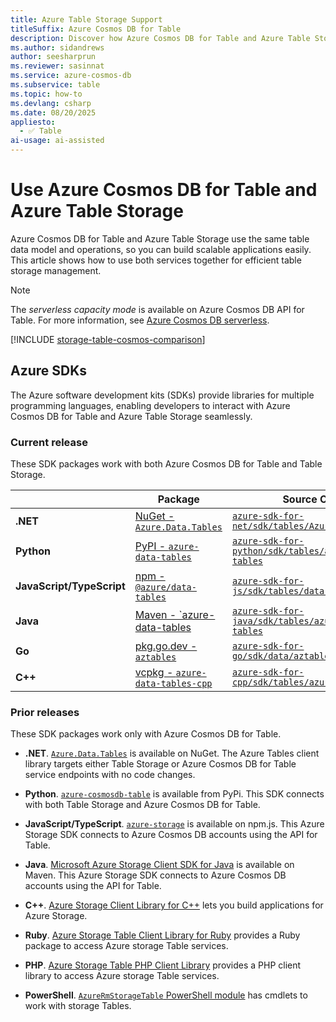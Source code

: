 ```yaml
---
title: Azure Table Storage Support
titleSuffix: Azure Cosmos DB for Table
description: Discover how Azure Cosmos DB for Table and Azure Table Storage share the same data model and operations. Learn how to integrate both for scalable table storage.
ms.author: sidandrews
author: seesharprun
ms.reviewer: sasinnat
ms.service: azure-cosmos-db
ms.subservice: table
ms.topic: how-to
ms.devlang: csharp
ms.date: 08/20/2025
appliesto:
  - ✅ Table
ai-usage: ai-assisted
---
```


# Use Azure Cosmos DB for Table and Azure Table Storage

Azure Cosmos DB for Table and Azure Table Storage use the same table data model and operations, so you can build scalable applications easily. This article shows how to use both services together for efficient table storage management.

> [!NOTE]
> The *serverless capacity mode* is available on Azure Cosmos DB API for Table. For more information, see [Azure Cosmos DB serverless](../serverless.md).

[!INCLUDE [storage-table-cosmos-comparison](../includes/storage-table-cosmos-comparison.md)]

## Azure SDKs

The Azure software development kits (SDKs) provide libraries for multiple programming languages, enabling developers to interact with Azure Cosmos DB for Table and Azure Table Storage seamlessly.

### Current release

These SDK packages work with both Azure Cosmos DB for Table and Table Storage.

| | Package | Source Code |
| --- | --- | --- |
| **.NET** | [NuGet - `Azure.Data.Tables`](https://www.nuget.org/packages/Azure.Data.Tables/) | [`azure-sdk-for-net/sdk/tables/Azure.Data.Tables`](https://github.com/Azure/azure-sdk-for-net/tree/main/sdk/tables/Azure.Data.Tables) |
| **Python** | [PyPI - `azure-data-tables`](https://pypi.org/project/azure-data-tables/) | [`azure-sdk-for-python/sdk/tables/azure-data-tables`](https://github.com/Azure/azure-sdk-for-python/tree/main/sdk/tables/azure-data-tables) |
| **JavaScript/TypeScript** | [npm - `@azure/data-tables`](https://www.npmjs.com/package/@azure/data-tables) | [`azure-sdk-for-js/sdk/tables/data-tables`](https://github.com/Azure/azure-sdk-for-js/tree/main/sdk/tables/data-tables) |
| **Java** | [Maven - `azure-data-tables](https://mvnrepository.com/artifact/com.azure/azure-data-tables) | [`azure-sdk-for-java/sdk/tables/azure-data-tables`](https://github.com/Azure/azure-sdk-for-java/tree/main/sdk/tables/azure-data-tables) |
| **Go** | [pkg.go.dev - `aztables`](https://pkg.go.dev/github.com/Azure/azure-sdk-for-go/sdk/data/aztables) | [`azure-sdk-for-go/sdk/data/aztables`](https://github.com/Azure/azure-sdk-for-go/tree/main/sdk/data/aztables) |
| **C++** | [vcpkg - `azure-data-tables-cpp`](https://vcpkg.io/en/package/azure-data-tables-cpp) | [`azure-sdk-for-cpp/sdk/tables/azure-data-tables`](https://github.com/Azure/azure-sdk-for-cpp/tree/main/sdk/tables/azure-data-tables) |


### Prior releases

These SDK packages work only with Azure Cosmos DB for Table.

- **.NET**. [`Azure.Data.Tables`](https://www.nuget.org/packages/Azure.Data.Tables/) is available on NuGet. The Azure Tables client library targets either Table Storage or Azure Cosmos DB for Table service endpoints with no code changes.

- **Python**. [`azure-cosmosdb-table`](https://pypi.org/project/azure-cosmosdb-table/) is available from PyPi. This SDK connects with both Table Storage and Azure Cosmos DB for Table.

- **JavaScript/TypeScript**. [`azure-storage`](https://www.npmjs.com/package/azure-storage) is available on npm.js. This Azure Storage SDK connects to Azure Cosmos DB accounts using the API for Table.

- **Java**. [Microsoft Azure Storage Client SDK for Java](https://mvnrepository.com/artifact/com.microsoft.azure/azure-storage) is available on Maven. This Azure Storage SDK connects to Azure Cosmos DB accounts using the API for Table.

- **C++**. [Azure Storage Client Library for C++](https://github.com/Azure/azure-storage-cpp/) lets you build applications for Azure Storage.

- **Ruby**. [Azure Storage Table Client Library for Ruby](https://github.com/azure/azure-storage-ruby/tree/master/table) provides a Ruby package to access Azure storage Table services.

- **PHP**. [Azure Storage Table PHP Client Library](https://github.com/Azure/azure-storage-php/tree/master/azure-storage-table) provides a PHP client library to access Azure storage Table services.

- **PowerShell**. [`AzureRmStorageTable` PowerShell module](https://www.powershellgallery.com/packages/AzureRmStorageTable) has cmdlets to work with storage Tables.
